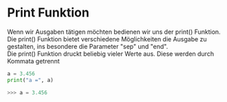 # Print Funktion

Wenn wir Ausgaben tätigen möchten bedienen wir uns der print() Funktion.  
Die print() Funktion bietet verschiedene Möglichkeiten die Ausgabe zu gestalten, ins besondere die Parameter "sep" und "end".  
Die print() Funktion druckt beliebig vieler Werte aus.
Diese werden durch Kommata getrennt
```python
a = 3.456
print("a =", a)

>>> a = 3.456
```
